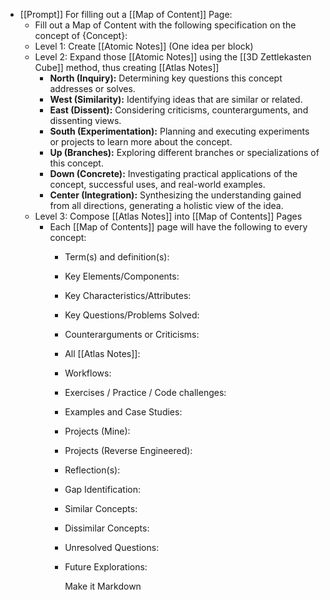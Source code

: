 - [[Prompt]] For filling out a [[Map of Content]] Page:
	- Fill out a Map of Content with the following specification on the concept of {Concept}:
	- Level 1: Create [[Atomic Notes]] (One idea per block)
	- Level 2: Expand those [[Atomic Notes]] using the [[3D Zettlekasten Cube]] method, thus creating [[Atlas Notes]]
		- **North (Inquiry):** Determining key questions this concept addresses or solves.
		- **West (Similarity):** Identifying ideas that are similar or related.
		- **East (Dissent):** Considering criticisms, counterarguments, and dissenting views.
		- **South (Experimentation):** Planning and executing experiments or projects to learn more about the concept.
		- **Up (Branches):** Exploring different branches or specializations of this concept.
		- **Down (Concrete):** Investigating practical applications of the concept, successful uses, and real-world examples.
		- **Center (Integration):** Synthesizing the understanding gained from all directions, generating a holistic view of the idea.
	- Level 3: Compose [[Atlas Notes]] into [[Map of Contents]] Pages
		- Each [[Map of Contents]] page will have the following to every concept:
			- Term(s) and definition(s):
			- Key Elements/Components:
			- Key Characteristics/Attributes:
			- Key Questions/Problems Solved:
			- Counterarguments or Criticisms:
			- All [[Atlas Notes]]:
			- Workflows:
			- Exercises / Practice / Code challenges:
			- Examples and Case Studies:
			- Projects (Mine):
			- Projects (Reverse Engineered):
			- Reflection(s):
			- Gap Identification:
			- Similar Concepts:
			- Dissimilar Concepts:
			- Unresolved Questions:
			- Future Explorations:
			  
			  Make it Markdown